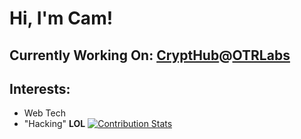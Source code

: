 # Hi, I'm Cam!

## Currently Working On: [CryptHub](https://github.com/IncognitLabs/CryptHub)@[OTRLabs](https://github.com/OTRLabs)

## Interests:
- Web Tech
- "Hacking" **LOL**
[![Contribution Stats](https://github-contribution-stats.vercel.app/api/?username=cammclain)](https://github.com/LordDashMe/github-contribution-stats/)
<!--GITHUB_ACTIVITY:{"rows": 10, "raw": true}-->
<!--
**cammclain/cammclain** is a ✨ _special_ ✨ repository because its `README.md` (this file) appears on your GitHub profile.

Here are some ideas to get you started:

- 🔭 I’m currently working on ...
- 🌱 I’m currently learning ...
- 👯 I’m looking to collaborate on ...
- 🤔 I’m looking for help with ...
- 💬 Ask me about ...
- 📫 How to reach me: ...
- 😄 Pronouns: ...
- ⚡ Fun fact: ...
-->
